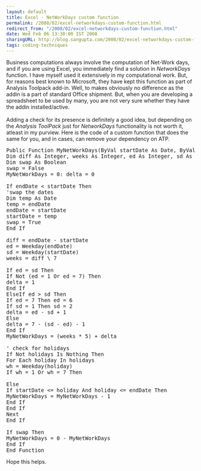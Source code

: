 ```yaml
---
layout: default
title: Excel - NetWorkDays custom function
permalink: /2008/02/excel-networkdays-custom-function.html
redirect_from: "/2008/02/excel-networkdays-custom-function.html"
date: Wed Feb 06 13:30:00 IST 2008
sharingURL: http://blog.sangupta.com/2008/02/excel-networkdays-custom-function.html
tags: coding-techniques
---
```

Business computations always involve the computation of Net-Work days, and if you are using Excel, you immediately find a solution in 
<i>NetworkDays</i> function. I have myself used it extensively in my computational work. But, for reasons best known to Microsoft, they have kept this function as part of Analysis Toolpack add-in. Well, to makes obviously no difference as the addin is a part of standard Office shipment. But, when you are developing a spreadsheet to be used by many, you are not very sure whether they have the addin installed/active.
<br>
<br>Adding a check for its presence is definitely a good idea, but depending on the 
<i>Analysis ToolPack</i> just for 
<i>NetworkDays</i> functionality is not worth it, atleast in my purview. Here is the code of a custom function that does the same for you, and in cases, can remove your dependency on ATP.
<p></p>
<pre class="brush: vb">Public Function MyNetWorkDays(ByVal startDate As Date, ByVal endDate As Date, Optional ByVal holidays As range = Nothing) As Integer<br>Dim diff As Integer, weeks As Integer, ed As Integer, sd As Integer, delta As Integer<br>Dim swap As Boolean<br>swap = False<br>MyNetWorkDays = 0: delta = 0<br><br>If endDate &lt; startDate Then<br>'swap the dates<br>Dim temp As Date<br>temp = endDate<br>endDate = startDate<br>startDate = temp<br>swap = True<br>End If<br><br>diff = endDate - startDate<br>ed = Weekday(endDate)<br>sd = Weekday(startDate)<br>weeks = diff \ 7<br><br>If ed = sd Then<br>If Not (ed = 1 Or ed = 7) Then<br>delta = 1<br>End If<br>ElseIf ed &gt; sd Then<br>If ed = 7 Then ed = 6<br>If sd = 1 Then sd = 2<br>delta = ed - sd + 1<br>Else<br>delta = 7 - (sd - ed) - 1<br>End If<br>MyNetWorkDays = (weeks * 5) + delta<br><br>' check for holidays<br>If Not holidays Is Nothing Then<br>For Each holiday In holidays<br>wh = Weekday(holiday)<br>If wh = 1 Or wh = 7 Then<br><br>Else<br>If startDate &lt;= holiday And holiday &lt;= endDate Then<br>MyNetWorkDays = MyNetWorkDays - 1<br>End If<br>End If<br>Next<br>End If<br><br>If swap Then<br>MyNetWorkDays = 0 - MyNetWorkDays<br>End If<br>End Function<br></pre>
<p>Hope this helps.</p>

